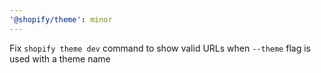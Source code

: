 ```yaml
---
'@shopify/theme': minor
---
```


Fix `shopify theme dev` command to show valid URLs when `--theme` flag is used with a theme name
